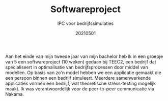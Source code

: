 ﻿---
{
  "title": "Softwareproject",
  "subtitle": "IPC voor bedrijfssimulaties",
  "image": "/portfolio/software_project.png",
  "tags": [
    "in teamverband",
    "programmeren",
    "universiteit"
  ],
  "links": [
    {
      "text": "teec2.nl",
      "href": "https://teec2.nl/"
    }
  ],
  "date": "20210501"
}
---

Aan het einde van mijn tweede jaar van mijn bachelor heb ik in een groepje van 5 een softwareproject (10 weken) gedaan bij TEEC2, een bedrijf dat specialiseert in optimalisatie van bedrijfsprocessen door middel van modellen.
Op basis van zo'n model hebben we een applicatie gemaakt die een persoon binnen een bedrijf simuleert.
Meerdere samenwerkende applicaties vormen een bedrijf, wat theoretische stress-testing mogelijk maakt.
Ik was verantwoordelijk voor de peer-to-peer communicatie via Nakama.